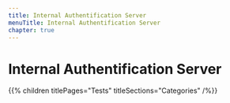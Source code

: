 ```yaml
---
title: Internal Authentification Server
menuTitle: Internal Authentification Server
chapter: true
---
```


# Internal Authentification Server

{{% children titlePages="Tests" titleSections="Categories" /%}}